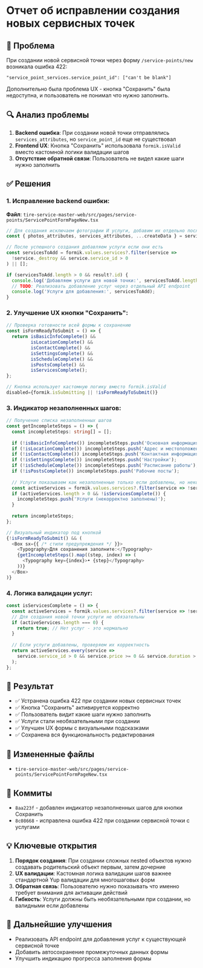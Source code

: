 # Отчет об исправлении создания новых сервисных точек

## 🚨 Проблема
При создании новой сервисной точки через форму `/service-points/new` возникала ошибка 422:
```
"service_point_services.service_point_id": ["can't be blank"]
```

Дополнительно была проблема UX - кнопка "Сохранить" была недоступна, и пользователь не понимал что нужно заполнить.

## 🔍 Анализ проблемы
1. **Backend ошибка**: При создании новой точки отправлялись `services_attributes`, но `service_point_id` еще не существовал
2. **Frontend UX**: Кнопка "Сохранить" использовала `formik.isValid` вместо кастомной логики валидации шагов
3. **Отсутствие обратной связи**: Пользователь не видел какие шаги нужно заполнить

## ✅ Решения

### 1. Исправление backend ошибки:
**Файл**: `tire-service-master-web/src/pages/service-points/ServicePointFormPageNew.tsx`

```typescript
// Для создания исключаем фотографии И услуги, добавим их отдельно после создания
const { photos_attributes, services_attributes, ...createData } = servicePointData;

// После успешного создания добавляем услуги если они есть
const servicesToAdd = formik.values.services?.filter(service => 
  !service._destroy && service.service_id > 0
) || [];

if (servicesToAdd.length > 0 && result?.id) {
  console.log('Добавляем услуги для новой точки:', servicesToAdd.length);
  // TODO: Реализовать добавление услуг через отдельный API endpoint
  console.log('Услуги для добавления:', servicesToAdd);
}
```

### 2. Улучшение UX кнопки "Сохранить":
```typescript
// Проверка готовности всей формы к сохранению
const isFormReadyToSubmit = () => {
  return isBasicInfoComplete() && 
         isLocationComplete() && 
         isContactComplete() && 
         isSettingsComplete() && 
         isScheduleComplete() && 
         isPostsComplete() && 
         isServicesComplete();
};

// Кнопка использует кастомную логику вместо formik.isValid
disabled={formik.isSubmitting || !isFormReadyToSubmit()}
```

### 3. Индикатор незаполненных шагов:
```typescript
// Получение списка незаполненных шагов
const getIncompleteSteps = () => {
  const incompleteSteps: string[] = [];
  
  if (!isBasicInfoComplete()) incompleteSteps.push('Основная информация');
  if (!isLocationComplete()) incompleteSteps.push('Адрес и местоположение');
  if (!isContactComplete()) incompleteSteps.push('Контактная информация');
  if (!isSettingsComplete()) incompleteSteps.push('Настройки');
  if (!isScheduleComplete()) incompleteSteps.push('Расписание работы');
  if (!isPostsComplete()) incompleteSteps.push('Рабочие посты');
  
  // Услуги показываем как незаполненные только если добавлены, но некорректно
  const activeServices = formik.values.services?.filter(service => !service._destroy) || [];
  if (activeServices.length > 0 && !isServicesComplete()) {
    incompleteSteps.push('Услуги (некорректно заполнены)');
  }
  
  return incompleteSteps;
};

// Визуальный индикатор под кнопкой
{!isFormReadyToSubmit() && (
  <Box sx={{ /* стили предупреждения */ }}>
    <Typography>Для сохранения заполните:</Typography>
    {getIncompleteSteps().map((step, index) => (
      <Typography key={index}>• {step}</Typography>
    ))}
  </Box>
)}
```

### 4. Логика валидации услуг:
```typescript
const isServicesComplete = () => {
  const activeServices = formik.values.services?.filter(service => !service._destroy) || [];
  // Для создания новой точки услуги не обязательны
  if (activeServices.length === 0) {
    return true; // Нет услуг - это нормально
  }
  
  // Если услуги добавлены, проверяем их корректность
  return activeServices.every(service => 
    service.service_id > 0 && service.price >= 0 && service.duration > 0
  );
};
```

## 🎯 Результат
- ✅ Устранена ошибка 422 при создании новых сервисных точек
- ✅ Кнопка "Сохранить" активируется корректно
- ✅ Пользователь видит какие шаги нужно заполнить
- ✅ Услуги стали необязательными при создании
- ✅ Улучшен UX формы с визуальными подсказками
- ✅ Сохранена вся функциональность редактирования

## 📁 Измененные файлы
- `tire-service-master-web/src/pages/service-points/ServicePointFormPageNew.tsx`

## 🔧 Коммиты
- `8aa223f` - добавлен индикатор незаполненных шагов для кнопки Сохранить
- `8c08668` - исправлена ошибка 422 при создании сервисной точки с услугами

## 💡 Ключевые открытия
1. **Порядок создания**: При создании сложных nested объектов нужно создавать родительский объект первым, затем дочерние
2. **UX валидации**: Кастомная логика валидации шагов важнее стандартной Yup валидации для многошаговых форм
3. **Обратная связь**: Пользователю нужно показывать что именно требует внимания для активации действий
4. **Гибкость**: Услуги должны быть необязательными при создании, но валидными если добавлены

## 🔮 Дальнейшие улучшения
- Реализовать API endpoint для добавления услуг к существующей сервисной точке
- Добавить автосохранение промежуточных данных формы
- Улучшить индикацию прогресса заполнения формы 